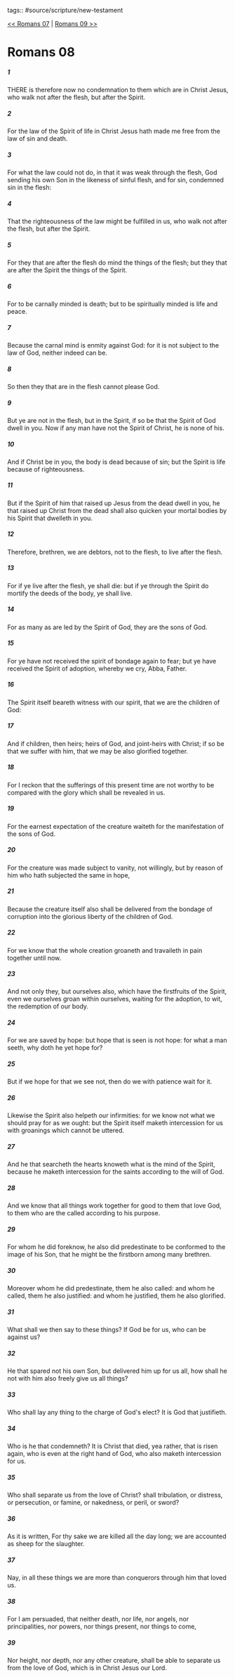 tags:: #source/scripture/new-testament

[<< Romans 07](new-testament/06_Romans/Romans_07.md) | [Romans 09 >>](new-testament/06_Romans/Romans_09.md)

# Romans 08

##### 1

THERE is therefore now no condemnation to them which are in Christ Jesus, who walk not after the flesh, but after the Spirit.

##### 2

For the law of the Spirit of life in Christ Jesus hath made me free from the law of sin and death.

##### 3

For what the law could not do, in that it was weak through the flesh, God sending his own Son in the likeness of sinful flesh, and for sin, condemned sin in the flesh:

##### 4

That the righteousness of the law might be fulfilled in us, who walk not after the flesh, but after the Spirit.

##### 5

For they that are after the flesh do mind the things of the flesh; but they that are after the Spirit the things of the Spirit.

##### 6

For to be carnally minded is death; but to be spiritually minded is life and peace.

##### 7

Because the carnal mind is enmity against God: for it is not subject to the law of God, neither indeed can be.

##### 8

So then they that are in the flesh cannot please God.

##### 9

But ye are not in the flesh, but in the Spirit, if so be that the Spirit of God dwell in you. Now if any man have not the Spirit of Christ, he is none of his.

##### 10

And if Christ be in you, the body is dead because of sin; but the Spirit is life because of righteousness.

##### 11

But if the Spirit of him that raised up Jesus from the dead dwell in you, he that raised up Christ from the dead shall also quicken your mortal bodies by his Spirit that dwelleth in you.

##### 12

Therefore, brethren, we are debtors, not to the flesh, to live after the flesh.

##### 13

For if ye live after the flesh, ye shall die: but if ye through the Spirit do mortify the deeds of the body, ye shall live.

##### 14

For as many as are led by the Spirit of God, they are the sons of God.

##### 15

For ye have not received the spirit of bondage again to fear; but ye have received the Spirit of adoption, whereby we cry, Abba, Father.

##### 16

The Spirit itself beareth witness with our spirit, that we are the children of God:

##### 17

And if children, then heirs; heirs of God, and joint-heirs with Christ; if so be that we suffer with him, that we may be also glorified together.

##### 18

For I reckon that the sufferings of this present time are not worthy to be compared with the glory which shall be revealed in us.

##### 19

For the earnest expectation of the creature waiteth for the manifestation of the sons of God.

##### 20

For the creature was made subject to vanity, not willingly, but by reason of him who hath subjected the same in hope,

##### 21

Because the creature itself also shall be delivered from the bondage of corruption into the glorious liberty of the children of God.

##### 22

For we know that the whole creation groaneth and travaileth in pain together until now.

##### 23

And not only they, but ourselves also, which have the firstfruits of the Spirit, even we ourselves groan within ourselves, waiting for the adoption, to wit, the redemption of our body.

##### 24

For we are saved by hope: but hope that is seen is not hope: for what a man seeth, why doth he yet hope for?

##### 25

But if we hope for that we see not, then do we with patience wait for it.

##### 26

Likewise the Spirit also helpeth our infirmities: for we know not what we should pray for as we ought: but the Spirit itself maketh intercession for us with groanings which cannot be uttered.

##### 27

And he that searcheth the hearts knoweth what is the mind of the Spirit, because he maketh intercession for the saints according to the will of God.

##### 28

And we know that all things work together for good to them that love God, to them who are the called according to his purpose.

##### 29

For whom he did foreknow, he also did predestinate to be conformed to the image of his Son, that he might be the firstborn among many brethren.

##### 30

Moreover whom he did predestinate, them he also called: and whom he called, them he also justified: and whom he justified, them he also glorified.

##### 31

What shall we then say to these things? If God be for us, who can be against us?

##### 32

He that spared not his own Son, but delivered him up for us all, how shall he not with him also freely give us all things?

##### 33

Who shall lay any thing to the charge of God's elect? It is God that justifieth.

##### 34

Who is he that condemneth? It is Christ that died, yea rather, that is risen again, who is even at the right hand of God, who also maketh intercession for us.

##### 35

Who shall separate us from the love of Christ? shall tribulation, or distress, or persecution, or famine, or nakedness, or peril, or sword?

##### 36

As it is written, For thy sake we are killed all the day long; we are accounted as sheep for the slaughter.

##### 37

Nay, in all these things we are more than conquerors through him that loved us.

##### 38

For I am persuaded, that neither death, nor life, nor angels, nor principalities, nor powers, nor things present, nor things to come,

##### 39

Nor height, nor depth, nor any other creature, shall be able to separate us from the love of God, which is in Christ Jesus our Lord.
